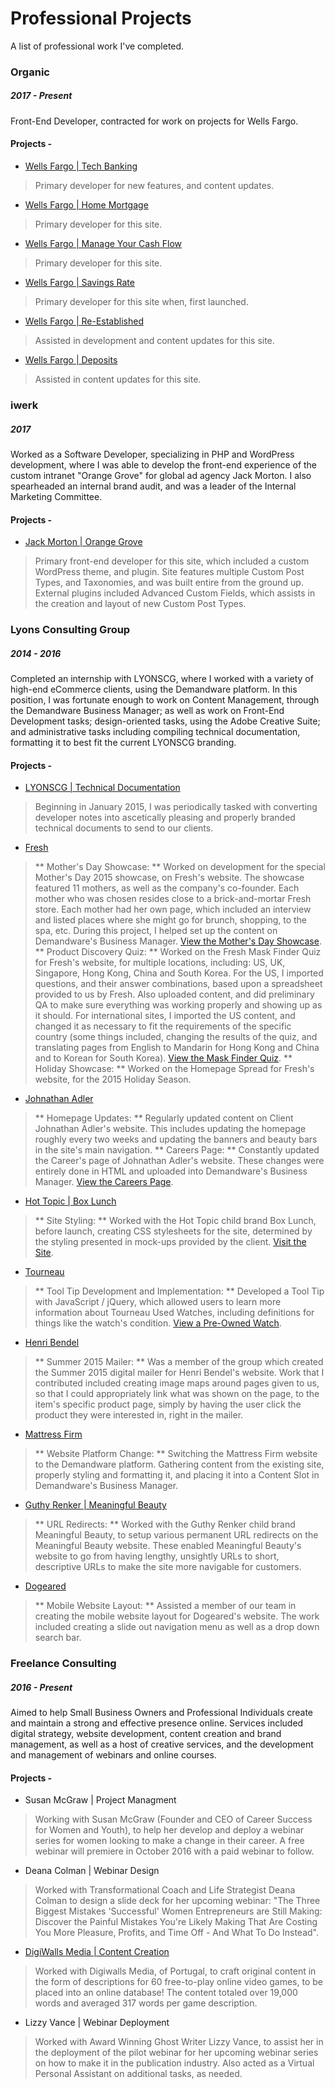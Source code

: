 # Professional Projects
A list of professional work I've completed.

### Organic
##### 2017 - Present

Front-End Developer, contracted for work on projects for Wells Fargo.

#### Projects -

- [Wells Fargo | Tech Banking](https://welcome.wf.com/tech-banking/)
> Primary developer for new features, and content updates.

- [Wells Fargo | Home Mortgage](https://welcome.wf.com/home-mortgage/)
> Primary developer for this site.

- [Wells Fargo | Manage Your Cash Flow](https://welcome.wf.com/cashflow/)
> Primary developer for this site.

- [Wells Fargo | Savings Rate](https://welcome.wf.com/savingsrate/)
> Primary developer for this site when, first launched.

- [Wells Fargo | Re-Established](https://welcome.wf.com/renew/)
> Assisted in development and content updates for this site.

- [Wells Fargo | Deposits](https://welcome.wf.com/checking/)
> Assisted in content updates for this site.


### iwerk
##### 2017

Worked as a Software Developer, specializing in PHP and WordPress development, where I was able to develop the front-end experience of the custom intranet "Orange Grove" for global ad agency Jack Morton. I also spearheaded an internal brand audit, and was a leader of the Internal Marketing Committee.

#### Projects -

- [Jack Morton | Orange Grove](https://orangegrove.jackmorton.com)
> Primary front-end developer for this site, which included a custom WordPress theme, and plugin. Site features multiple Custom Post Types, and Taxonomies, and was built entire from the ground up. External plugins included Advanced Custom Fields, which assists in the creation and layout of new Custom Post Types.

### Lyons Consulting Group
##### 2014 - 2016

Completed an internship with LYONSCG, where I worked with a variety of high-end eCommerce clients, using the Demandware platform. In this position, I was fortunate enough to work on Content Management, through the Demandware Business Manager; as well as work on Front-End Development tasks; design-oriented tasks, using the Adobe Creative Suite; and administrative tasks including compiling technical documentation, formatting it to best fit the current LYONSCG branding.

#### Projects -

- [LYONSCG | Technical Documentation](https://www.lyonscg.com/)
> Beginning in January 2015, I was periodically tasked with converting developer notes into ascetically pleasing and properly branded technical documents to send to our clients.

- [Fresh](https://www.fresh.com/)
> ** Mother's Day Showcase: ** Worked on development for the special Mother's Day 2015 showcase, on Fresh's website. The showcase featured 11 mothers, as well as the company's co-founder. Each mother who was chosen resides close to a brick-and-mortar Fresh store. Each mother had her own page, which included an interview and listed places where she might go for brunch, shopping, to the spa, etc. During this project, I helped set up the content on Demandware's Business Manager. [View the Mother's Day Showcase](http://www.fresh.com/MothersDayMoments.html).
> ** Product Discovery Quiz: ** Worked on the Fresh Mask Finder Quiz for Fresh's website, for multiple locations, including: US, UK, Singapore, Hong Kong, China and South Korea. For the US, I imported questions, and their answer combinations, based upon a spreadsheet provided to us by Fresh. Also uploaded content, and did preliminary QA to make sure everything was working properly and showing up as it should. For international sites, I imported the US content, and changed it as necessary to fit the requirements of the specific country (some things included, changing the results of the quiz, and translating pages from English to Mandarin for Hong Kong and China and to Korean for South Korea). [View the Mask Finder Quiz](https://www.fresh.com/US/mask-finder/).
> ** Holiday Showcase: ** Worked on the Homepage Spread for Fresh's website, for the 2015 Holiday Season.

- [Johnathan Adler](https://www.jonathanadler.com/)
> ** Homepage Updates: ** Regularly updated content on Client Johnathan Adler's website. This includes updating the homepage roughly every two weeks and updating the banners and beauty bars in the site's main navigation.
> ** Careers Page: ** Constantly updated the Career's page of Johnathan Adler's website. These changes were entirely done in HTML and uploaded into Demandware's Business Manager. [View the Careers Page](https://www.jonathanadler.com/careers.html).

- [Hot Topic | Box Lunch](https://www.boxlunch.com/)
> ** Site Styling: ** Worked with the Hot Topic child brand Box Lunch, before launch, creating CSS stylesheets for the site, determined by the styling presented in mock-ups provided by the client. [Visit the Site](https://www.boxlunch.com/homepage).

- [Tourneau](http://www.tourneau.com/)
> ** Tool Tip Development and Implementation: ** Developed a Tool Tip with JavaScript / jQuery, which allowed users to learn more information about Tourneau Used Watches, including definitions for things like the watch's condition. [View a Pre-Owned Watch](http://www.tourneau.com/watches/pre-owned-panerai/radiomir-tourbillon-gmt-platinum-manual-pam00316-PAN6600216.html).

- [Henri Bendel](https://www.henribendel.com/)
> ** Summer 2015 Mailer: ** Was a member of the group which created the Summer 2015 digital mailer for Henri Bendel's website. Work that I contributed included creating image maps around pages given to us, so that I could appropriately link what was shown on the page, to the item's specific product page, simply by having the user click the product they were interested in, right in the mailer.

- [Mattress Firm](https://www.mattressfirm.com/)
> ** Website Platform Change: ** Switching the Mattress Firm website to the Demandware platform. Gathering content from the existing site, properly styling and formatting it, and placing it into a Content Slot in Demandware's Business Manager.

- [Guthy Renker | Meaningful Beauty](https://www.meaningfulbeauty.com/)
> ** URL Redirects: ** Worked with the Guthy Renker child brand Meaningful Beauty, to setup various permanent URL redirects on the Meaningful Beauty website. These enabled Meaningful Beauty's website to go from having lengthy, unsightly URLs to short, descriptive URLs to make the site more navigable for customers.

- [Dogeared](https://www.dogeared.com/)
> ** Mobile Website Layout: ** Assisted a member of our team in creating the mobile website layout for Dogeared's website. The work included creating a slide out navigation menu as well as a drop down search bar.

### Freelance Consulting
##### 2016 - Present

Aimed to help Small Business Owners and Professional Individuals create and maintain a strong and effective presence online. Services included digital strategy, website development, content creation and brand management, as well as a host of creative services, and the development and management of webinars and online courses.

#### Projects -

- Susan McGraw | Project Managment
> Working with Susan McGraw (Founder and CEO of Career Success for Women and Youth), to help her develop and deploy a webinar series for women looking to make a change in their career. A free webinar will premiere in October 2016 with a paid webinar to follow.

- Deana Colman | Webinar Design
> Worked with Transformational Coach and Life Strategist Deana Colman to design a slide deck for her upcoming webinar: "The Three Biggest Mistakes 'Successful' Women Entrepreneurs are Still Making: Discover the Painful Mistakes You're Likely Making That Are Costing You More Pleasure, Profits, and Time Off - And What To Do Instead".

- [DigiWalls Media | Content Creation](https://www.digiwallsmedia.com/)
> Worked with Digiwalls Media, of Portugal, to craft original content in the form of descriptions for 60 free-to-play online video games, to be placed into an online database! The content totaled over 19,000 words and averaged 317 words per game description.

- Lizzy Vance | Webinar Deployment
> Worked with Award Winning Ghost Writer Lizzy Vance, to assist her in the deployment of the pilot webinar for her upcoming webinar series on how to make it in the publication industry. Also acted as a Virtual Personal Assistant on additional tasks, as needed.
